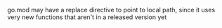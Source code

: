 go.mod may have a replace directive to point to local path, since it uses very
new functions that aren't in a released version yet

